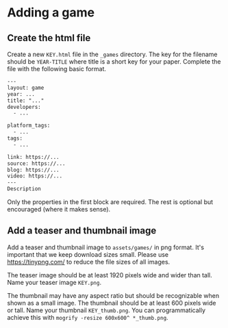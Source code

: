# Adding a game

## Create the html file

Create a new `KEY.html` file in the `_games` directory. The key for the filename should be `YEAR-TITLE` where title is a short key for your paper. Complete the file with the following basic format.

```html
---
layout: game
year: ...
title: "..."
developers:
  - ...

platform_tags:
  - ...
tags:
  - ...

link: https://...
source: https://...
blog: https://...
video: https://...
---
Description
```

Only the properties in the first block are required. The rest is optional but encouraged (where it makes sense).

## Add a teaser and thumbnail image

Add a teaser and thumbnail image to `assets/games/` in png format. It's important that we keep download sizes small. Please use https://tinypng.com/ to reduce the file sizes of all images.

The teaser image should be at least 1920 pixels wide and wider than tall. Name your teaser image `KEY.png`.

The thumbnail may have any aspect ratio but should be recognizable when shown as a small image. The thumbnail should be at least 600 pixels wide or tall. Name your thumbnail `KEY_thumb.png`. You can programmatically achieve this with `mogrify -resize 600x600^ *_thumb.png`.
